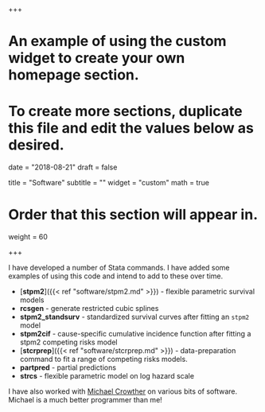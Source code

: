 +++
# An example of using the custom widget to create your own homepage section.
# To create more sections, duplicate this file and edit the values below as desired.

date = "2018-08-21"
draft = false

title = "Software"
subtitle = ""
widget = "custom"
math = true
# Order that this section will appear in.
weight = 60

+++

I have developed a number of Stata commands. I have added some examples of using this code and intend to add to these over time.

- [**stpm2**]({{< ref "software/stpm2.md" >}}) - flexible parametric survival models
- **rcsgen** - generate restricted cubic splines
- **stpm2_standsurv** - standardized survival curves after fitting an `stpm2` model
- **stpm2cif** - cause-specific cumulative incidence function after fitting a stpm2 competing risks model
- [**stcrprep**]({{< ref "software/stcrprep.md" >}}) - data-preparation command to fit a range of competing risks models.
- **partpred** - partial predictions
- **strcs** - flexible parametric model on log hazard scale

I have also worked with [Michael Crowther](http://www.mjcrowther.co.uk/#software) on various bits of software. Michael is a much better programmer than me!
